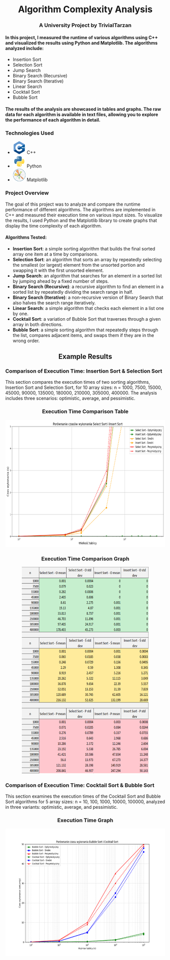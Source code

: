 <h1 align="center">Algorithm Complexity Analysis</h1>
<h3 align="center">A University Project by TrivialTarzan</h3>

<h4 align="left">In this project, I measured the runtime of various algorithms using C++ and visualized the results using Python and Matplotlib. The algorithms analyzed include:</h4>

<ul>
  <li>Insertion Sort</li>
  <li>Selection Sort</li>
  <li>Jump Search</li>
  <li>Binary Search (Recursive)</li>
  <li>Binary Search (Iterative)</li>
  <li>Linear Search</li>
  <li>Cocktail Sort</li>
  <li>Bubble Sort</li>
</ul>

<h4 align="left">The results of the analysis are showcased in tables and graphs. The raw data for each algorithm is available in text files, allowing you to explore the performance of each algorithm in detail.</h4>

### Technologies Used

- <img src="https://raw.githubusercontent.com/devicons/devicon/master/icons/cplusplus/cplusplus-original.svg" alt="cplusplus" width="40" height="40"/> C++
- <img src="https://raw.githubusercontent.com/devicons/devicon/master/icons/python/python-original.svg" alt="python" width="40" height="40"/> Python
- <img src="https://raw.githubusercontent.com/devicons/devicon/master/icons/matplotlib/matplotlib-original.svg" alt="matplotlib" width="40" height="40"/> Matplotlib

### Project Overview

The goal of this project was to analyze and compare the runtime performance of different algorithms. The algorithms are implemented in C++ and measured their execution time on various input sizes. To visualize the results, I used Python and the Matplotlib library to create graphs that display the time complexity of each algorithm.

#### Algorithms Tested:
- **Insertion Sort**: a simple sorting algorithm that builds the final sorted array one item at a time by comparisons.
- **Selection Sort**: an algorithm that sorts an array by repeatedly selecting the smallest (or largest) element from the unsorted portion and swapping it with the first unsorted element.
- **Jump Search**: an algorithm that searches for an element in a sorted list by jumping ahead by a fixed number of steps.
- **Binary Search (Recursive)**: a recursive algorithm to find an element in a sorted list by repeatedly dividing the search range in half.
- **Binary Search (Iterative)**: a non-recursive version of Binary Search that also halves the search range iteratively.
- **Linear Search**: a simple algorithm that checks each element in a list one by one.
- **Cocktail Sort**: a variation of Bubble Sort that traverses through a given array in both directions.
- **Bubble Sort**: a simple sorting algorithm that repeatedly steps through the list, compares adjacent items, and swaps them if they are in the wrong order.

<h2 align="center">Example Results</h2>

### Comparison of Execution Time: Insertion Sort & Selection Sort
This section compares the execution times of two sorting algorithms, Insertion Sort and Selection Sort, for 10 array sizes: n = 1000, 7500, 15000, 45000, 90000, 135000, 180000, 210000, 305000, 400000. The analysis includes three scenarios: optimistic, average, and pessimistic.

<h3 align="center">Execution Time Comparison Table</h3>
<p align="center"><img src="algorithm_results/Insert Sort and Select Sort/comparison_graph.png" alt="Comparison of Insertion Sort and Selection Sort Execution Times" width="600" height="400"></p>

<h3 align="center">Execution Time Comparison Graph</h3>
<p align="center"><img src="algorithm_results/Insert Sort and Select Sort/execution_time_table.PNG" alt="Execution Time Comparison Table for Insertion Sort and Selection Sort" width="400" height="650"></p>

### Comparison of Execution Time: Cocktail Sort & Bubble Sort
This section examines the execution times of the Cocktail Sort and Bubble Sort algorithms for 5 array sizes: n = 10, 100, 1000, 10000, 100000, analyzed in three variants: optimistic, average, and pessimistic.

<h3 align="center">Execution Time Graph</h3>
<p align="center"><img src="algorithm_results/Cocktail Sort/CocktailSort_and_BubbleSort2_comparison_graph.png" alt="Comparison of Cocktail Sort and Bubble Sort Execution Times" width="600" height="400"></p>


